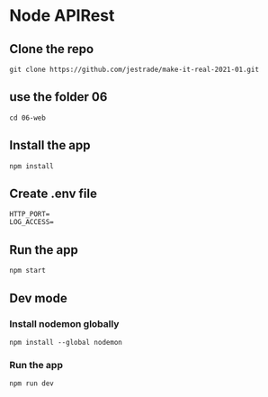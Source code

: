 # Node APIRest

## Clone the repo

```
git clone https://github.com/jestrade/make-it-real-2021-01.git
```

## use the folder 06

```
cd 06-web
```

## Install the app

```
npm install
```

## Create .env file

```
HTTP_PORT=
LOG_ACCESS=
```

## Run the app

```
npm start
```

## Dev mode

### Install nodemon globally

```
npm install --global nodemon
```

### Run the app

```
npm run dev
```
